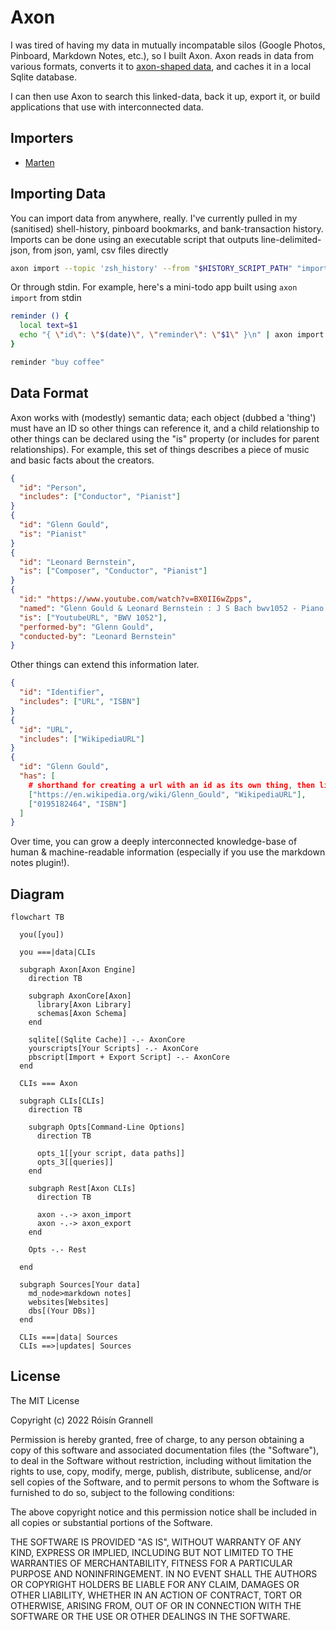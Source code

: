 # Axon

I was tired of having my data in mutually incompatable silos (Google Photos, Pinboard, Markdown Notes, etc.), so I built Axon. Axon reads in data from various formats, converts it to [axon-shaped data](https://raw.githubusercontent.com/rgrannell1/axon/main/schemas/axon.json), and caches it in a local Sqlite database.

I can then use Axon to search this linked-data, back it up, export it, or build applications that use with interconnected data.

## Importers

- [Marten](https://github.com/rgrannell1/marten)

## Importing Data

You can import data from anywhere, really. I've currently pulled in my (sanitised) shell-history, pinboard bookmarks, and bank-transaction history. Imports can be done using an executable script that outputs line-delimited-json, from json, yaml, csv files directly

```bash
axon import --topic 'zsh_history' --from "$HISTORY_SCRIPT_PATH" "importer.fpath=$HOME/.zsh_history"
```

Or through stdin. For example, here's a mini-todo app built using `axon import` from stdin
```bash
reminder () {
  local text=$1
  echo "{ \"id\": \"$(date)\", \"reminder\": \"$1\" }\n" | axon import --topic 'my-reminders' -
}

reminder "buy coffee"
```


## Data Format

Axon works with (modestly) semantic data; each object (dubbed a 'thing') must have an ID so other things can reference it, and a child relationship to other things can be declared using the "is" property (or includes for parent relationships). For example, this set of things describes a piece of music and basic facts about the creators.

```json
{
  "id": "Person",
  "includes": ["Conductor", "Pianist"]
}
{
  "id": "Glenn Gould",
  "is": "Pianist"
}
{
  "id": "Leonard Bernstein",
  "is": ["Composer", "Conductor", "Pianist"]
}
{
  "id:" "https://www.youtube.com/watch?v=BX0II6wZpps",
  "named": "Glenn Gould & Leonard Bernstein : J S Bach bwv1052 - Piano Concerto # 1 , Allegro",
  "is": ["YoutubeURL", "BWV 1052"],
  "performed-by": "Glenn Gould",
  "conducted-by": "Leonard Bernstein"
}
```

Other things can extend this information later.

```json
{
  "id": "Identifier",
  "includes": ["URL", "ISBN"]
}
{
  "id": "URL",
  "includes": ["WikipediaURL"]
}
{
  "id": "Glenn Gould",
  "has": [
    # shorthand for creating a url with an id as its own thing, then linking by id
    ["https://en.wikipedia.org/wiki/Glenn_Gould", "WikipediaURL"],
    ["0195182464", "ISBN"]
  ]
}
```

Over time, you can grow a deeply interconnected knowledge-base of human & machine-readable information (especially if you use the markdown notes plugin!).

## Diagram

```mermaid
flowchart TB

  you([you])

  you ===|data|CLIs

  subgraph Axon[Axon Engine]
    direction TB

    subgraph AxonCore[Axon]
      library[Axon Library]
      schemas[Axon Schema]
    end

    sqlite[(Sqlite Cache)] -.- AxonCore
    yourscripts[Your Scripts] -.- AxonCore
    pbscript[Import + Export Script] -.- AxonCore
  end

  CLIs === Axon

  subgraph CLIs[CLIs]
    direction TB

    subgraph Opts[Command-Line Options]
      direction TB

      opts_1[[your script, data paths]]
      opts_3[[queries]]
    end

    subgraph Rest[Axon CLIs]
      direction TB

      axon -.-> axon_import
      axon -.-> axon_export
    end

    Opts -.- Rest

  end

  subgraph Sources[Your data]
    md_node>markdown notes]
    websites[Websites]
    dbs[(Your DBs)]
  end

  CLIs ===|data| Sources
  CLIs ==>|updates| Sources
```

## License

The MIT License

Copyright (c) 2022 Róisín Grannell

Permission is hereby granted, free of charge, to any person obtaining a copy of this software and associated documentation files (the "Software"), to deal in the Software without restriction, including without limitation the rights to use, copy, modify, merge, publish, distribute, sublicense, and/or sell copies of the Software, and to permit persons to whom the Software is furnished to do so, subject to the following conditions:

The above copyright notice and this permission notice shall be included in all copies or substantial portions of the Software.

THE SOFTWARE IS PROVIDED "AS IS", WITHOUT WARRANTY OF ANY KIND, EXPRESS OR IMPLIED, INCLUDING BUT NOT LIMITED TO THE WARRANTIES OF MERCHANTABILITY, FITNESS FOR A PARTICULAR PURPOSE AND NONINFRINGEMENT. IN NO EVENT SHALL THE AUTHORS OR COPYRIGHT HOLDERS BE LIABLE FOR ANY CLAIM, DAMAGES OR OTHER LIABILITY, WHETHER IN AN ACTION OF CONTRACT, TORT OR OTHERWISE, ARISING FROM, OUT OF OR IN CONNECTION WITH THE SOFTWARE OR THE USE OR OTHER DEALINGS IN THE SOFTWARE.
